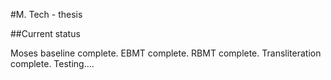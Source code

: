 #M. Tech - thesis

##Current status

Moses baseline complete.
EBMT complete.
RBMT complete.
Transliteration complete.
Testing....
